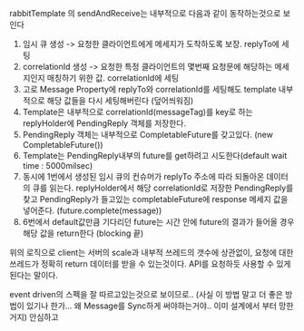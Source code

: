 rabbitTemplate 의 sendAndReceive는 내부적으로 다음과 같이 동작하는것으로 보인다

1. 임시 큐 생성 -> 요청한 클라이언트에게 메세지가 도착하도록 보장. replyTo에 세팅
2. correlationId 생성 -> 요청한 특정 클라이언트의 몇번째 요청문에 해당하는 메세지인지 매칭하기 위한 값. correlationId에 세팅
3. 고로 Message Property에 replyTo와 correlationId를 세팅해도 template 내부적으로 해당 값들을 다시 세팅해버린다 (덮어씌워짐)
4. Template은 내부적으로 correlationId(messageTag)를 key로 하는 replyHolder에 PendingReply 객체를 저장한다.
5. PendingReply 객체는 내부적으로 CompletableFuture를 갖고있다. (new CompletableFuture<Message>())
6. Template는 PendingReply내부의 future를 get하려고 시도한다(default wait time : 5000milsec)
7. 동시에 1번에서 생성된 임시 큐의 컨슈머가 replyTo 주소에 따라 되돌아온 데이터의 큐를 읽는다. replyHolder에서 해당 correlationId로 저장한 PendingReply를 찾고 PendingReply가 들고있는 completableFuture에 response 메세지 값을 넣어준다. (future.complete(message))
8. 6번에서 default값만큼 기다리던 future는 시간 안에 future의 결과가 들어올 경우 해당 값을 return한다 (blocking 끝)

위의 로직으로 client는 서버의 scale과 내부적 쓰레드의 갯수에 상관없이, 요청에 대한 쓰레드가 정확히 return 데이터를 받을 수 있는것이다.
API를 요청하듯 사용할 수 있게된다는 말이다.

event driven의 스펙을 잘 따르고있는것으로 보이므로.. (사실 이 방법 말고 더 좋은 방법이 있기나 한가... 왜 Message를 Sync하게 써야하는거야.. 이미 설계에서 부터 망한거지) 안심하고 
